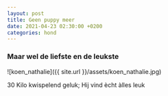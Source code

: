 ```yaml
---
layout: post
title: Geen puppy meer
date: 2021-04-23 02:30:00 +0200
categories: hond
---
```

### Maar wel de liefste en de leukste
![koen_nathalie]({{ site.url }}/assets/koen_nathalie.jpg)  

30 Kilo kwispelend geluk; Hij vind ècht àlles leuk